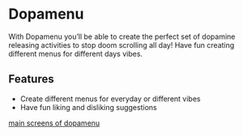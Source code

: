 # Dopamenu

With Dopamenu you’ll be able to create the perfect set of dopamine releasing activities to stop doom scrolling all day! Have fun creating different menus for different days vibes.

## Features

- Create different menus for everyday or different vibes
- Have fun liking and disliking suggestions

[main screens of dopamenu](apppina.png)
